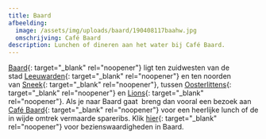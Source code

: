 ```yaml
---
title: Baard
afbeelding:
  image: /assets/img/uploads/baard/190408117baahw.jpg
  omschrijving: Café Baard
description: Lunchen of dineren aan het water bij Café Baard.
---
```


[Baard](<https://nl.wikipedia.org/wiki/Baard_(Friesland)>){: target="_blank" rel="noopener"} ligt ten zuidwesten van de stad&nbsp;[Leeuwarden](https://nl.wikipedia.org/wiki/Leeuwarden_&#40;stad&#41;){: target="_blank" rel="noopener"}&nbsp;en ten noorden van&nbsp;[Sneek](https://nl.wikipedia.org/wiki/Sneek_&#40;stad&#41;){: target="_blank" rel="noopener"}, tussen&nbsp;[Oosterlittens](https://nl.wikipedia.org/wiki/Oosterlittens){: target="\_blank" rel="noopener"}&nbsp;en&nbsp;[Lions](https://nl.wikipedia.org/wiki/Lions_&#40;plaats&#41;){: target="_blank" rel="noopener"}. Als je naar Baard gaat &nbsp;breng dan vooral een bezoek aan [Café Baard](www.cafebaard.nl){: target="\_blank" rel="noopener"}&nbsp;voor een heerlijke lunch of de in wijde omtrek vermaarde spareribs. Klik [hier](https://nl.wikipedia.org/wiki/Lijst_van_rijksmonumenten_in_Leeuwarden_&#40;gemeente&#41;#Baard){: target="\_blank" rel="noopener"}&nbsp;voor bezienswaardigheden in Baard.
